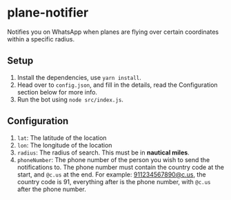 # plane-notifier
Notifies you on WhatsApp when planes are flying over certain coordinates within a specific radius.

## Setup
1. Install the dependencies, use `yarn install`.
2. Head over to `config.json`, and fill in the details, read the Configuration section below for more info.
4. Run the bot using `node src/index.js`.

## Configuration
1. `lat`: The latitude of the location
2. `lon`: The longitude of the location
3. `radius`: The radius of search. This must be in **nautical miles**.
4. `phoneNumber`: The phone number of the person you wish to send the notifications to. The phone number must contain the country code at the start, and `@c.us` at the end. For example: 911234567890@c.us, the country code is 91, everything after is the phone number, with `@c.us` after the phone number.